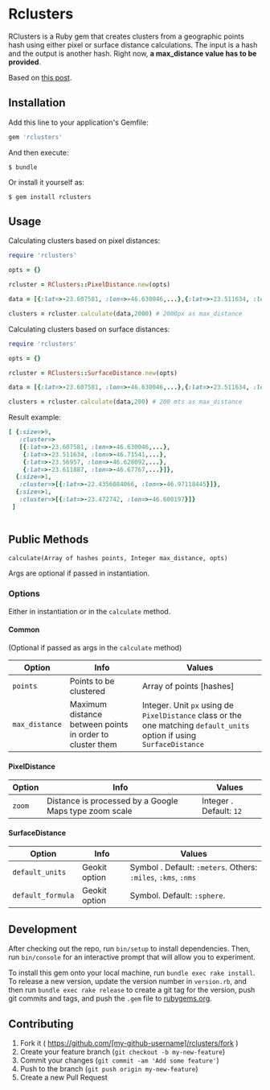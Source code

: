 # Rclusters

RClusters is a Ruby gem that creates clusters from a geographic points hash using either pixel or surface distance calculations.
The input is a hash and the output is another hash. Right now, **a max_distance value has to be provided**.

Based on [this post](http://www.appelsiini.net/2008/introduction-to-marker-clustering-with-google-maps).

## Installation

Add this line to your application's Gemfile:

```ruby
gem 'rclusters'
```

And then execute:

    $ bundle

Or install it yourself as:

    $ gem install rclusters

## Usage

Calculating clusters based on pixel distances:
```ruby
require 'rclusters'

opts = {}

rcluster = RClusters::PixelDistance.new(opts)

data = [{:lat=>-23.607581, :lon=>-46.630046,...},{:lat=>-23.511634, :lon=>-46.71541,...},...]

clusters = rcluster.calculate(data,2000) # 2000px as max_distance
```

Calculating clusters based on surface distances:
```ruby
require 'rclusters'

opts = {}

rcluster = RClusters::SurfaceDistance.new(opts)

data = [{:lat=>-23.607581, :lon=>-46.630046,...},{:lat=>-23.511634, :lon=>-46.71541,...},...]

clusters = rcluster.calculate(data,200) # 200 mts as max_distance
```


Result example:

```ruby
[ {:size=>9,
   :cluster=>
   [{:lat=>-23.607581, :lon=>-46.630046,...},
    {:lat=>-23.511634, :lon=>-46.71541,...},
    {:lat=>-23.56957, :lon=>-46.628092,...},
    {:lat=>-23.611887, :lon=>-46.67767,...}]},
  {:size=>1, 
   :cluster=>[{:lat=>-22.4356084066, :lon=>-46.97118445}]},
  {:size=>1, 
   :cluster=>[{:lat=>-23.472742, :lon=>-46.600197}]}
 ]
             
```

## Public Methods

```
calculate(Array of hashes points, Integer max_distance, opts) 
```
Args are optional if passed in instantiation.

### Options
Either in instantiation or in the `calculate` method.

#### Common

(Optional if passed as args in the `calculate` method)

| Option        | Info       | Values |      
---------|-------|------
| `points`| Points to be clustered |Array of points [hashes]|
| `max_distance`  | Maximum distance between points in order to cluster them | Integer. Unit `px` using de `PixelDistance` class or the one matching `default_units` option if using `SurfaceDistance`  |

#### PixelDistance

| Option        | Info       | Values |      
---------|-------|------
| `zoom`  | Distance is processed by a Google Maps type zoom scale | Integer . Default: `12` | 

#### SurfaceDistance

| Option        | Info       | Values |      
---------|-------|------
| `default_units`  | Geokit option| Symbol . Default: `:meters`. Others: `:miles`, `:kms`, `:nms` | 
| `default_formula` | Geokit option | Symbol. Default: `:sphere`.|


## Development

After checking out the repo, run `bin/setup` to install dependencies. Then, run `bin/console` for an interactive prompt that will allow you to experiment.

To install this gem onto your local machine, run `bundle exec rake install`. To release a new version, update the version number in `version.rb`, and then run `bundle exec rake release` to create a git tag for the version, push git commits and tags, and push the `.gem` file to [rubygems.org](https://rubygems.org).

## Contributing

1. Fork it ( https://github.com/[my-github-username]/rclusters/fork )
2. Create your feature branch (`git checkout -b my-new-feature`)
3. Commit your changes (`git commit -am 'Add some feature'`)
4. Push to the branch (`git push origin my-new-feature`)
5. Create a new Pull Request